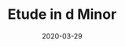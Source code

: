 --- 
layout: sheets-layout
title: "Etude in d Minor"
date: 2020-03-29
categories: original-works
permalink: ":categories/:year/:month/:day/:title"
pdf-link: etude-d-minor.pdf
pdf-lyric: "#"
yt-link: "#"
muse-link: https://musescore.com/user/28025112/scores/6050137
---